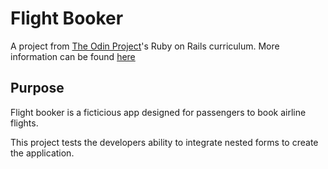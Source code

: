 # Flight Booker

A project from [The Odin Project](https://www.theodinproject.com)'s Ruby on Rails curriculum.  More information can be found [here](https://www.theodinproject.com/courses/ruby-on-rails/lessons/building-advanced-forms)

## Purpose

Flight booker is a ficticious app designed for passengers to book airline flights.

This project tests the developers ability to integrate nested forms to create the application.